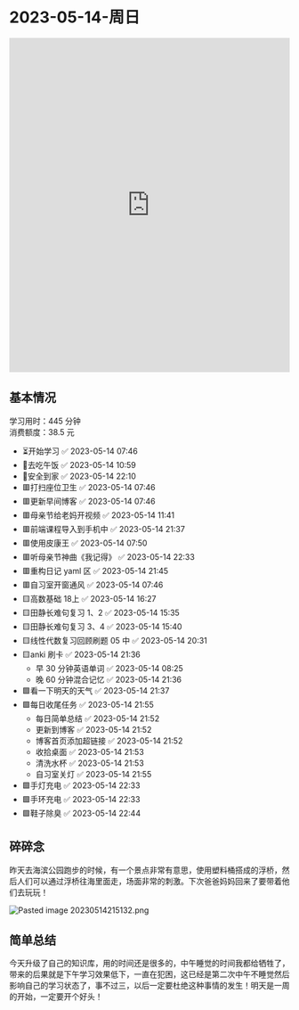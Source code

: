 # 2023-05-14-周日

<iframe src="https://pkmer.cn/products/widget/RandomMusic" allow="fullscreen" style=" height: 600; width: 100%;border: none"></iframe>

## 基本情况

学习用时：445 分钟  
消费额度：38.5 元

-   ⏳开始学习 ✅ 2023-05-14 07:46
-   🍕去吃午饭 ✅ 2023-05-14 10:59
-   📍安全到家 ✅ 2023-05-14 22:10
-   🟥打扫座位卫生 ✅ 2023-05-14 07:46
-   🟥更新早间博客 ✅ 2023-05-14 07:46
-   🟥母亲节给老妈开视频 ✅ 2023-05-14 11:41
-   🟥前端课程导入到手机中 ✅ 2023-05-14 21:37
-   🟥使用皮康王 ✅ 2023-05-14 07:50
-   🟥听母亲节神曲《我记得》 ✅ 2023-05-14 22:33
-   🟥重构日记 yaml 区 ✅ 2023-05-14 21:45
-   🟥自习室开窗通风 ✅ 2023-05-14 07:46
-   🟨高数基础 18上 ✅ 2023-05-14 16:27
-   🟨田静长难句复习 1、2 ✅ 2023-05-14 15:35
-   🟨田静长难句复习 3、4 ✅ 2023-05-14 15:40
-   🟨线性代数复习回顾刷题 05 中 ✅ 2023-05-14 20:31
-   🟨anki 刷卡 ✅ 2023-05-14 21:36
    -   早 30 分钟英语单词 ✅ 2023-05-14 08:25
    -   晚 60 分钟混合记忆 ✅ 2023-05-14 21:36
-   🟩看一下明天的天气 ✅ 2023-05-14 21:37
-   🟩每日收尾任务 ✅ 2023-05-14 21:55
    -   每日简单总结 ✅ 2023-05-14 21:52
    -   更新到博客 ✅ 2023-05-14 21:52
    -   博客首页添加超链接 ✅ 2023-05-14 21:52
    -   收拾桌面 ✅ 2023-05-14 21:53
    -   清洗水杯 ✅ 2023-05-14 21:53
    -   自习室关灯 ✅ 2023-05-14 21:55
-   🟩手灯充电 ✅ 2023-05-14 22:33
-   🟩手环充电 ✅ 2023-05-14 22:33
-   🟩鞋子除臭 ✅ 2023-05-14 22:44

## 碎碎念

昨天去海滨公园跑步的时候，有一个景点非常有意思，使用塑料桶搭成的浮桥，然后人们可以通过浮桥往海里面走，场面非常的刺激。下次爸爸妈妈回来了要带着他们去玩玩！

![Pasted image 20230514215132.png](Pasted%20image%2020230514215132.png)

## 简单总结

今天升级了自己的知识库，用的时间还是很多的，中午睡觉的时间我都给牺牲了，带来的后果就是下午学习效果低下，一直在犯困，这已经是第二次中午不睡觉然后影响自己的学习状态了，事不过三，以后一定要杜绝这种事情的发生！明天是一周的开始，一定要开个好头！